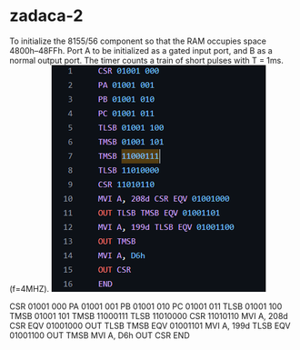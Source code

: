 # zadaca-2
To initialize the 8155/56 component so that the RAM occupies space 4800h–48FFh. Port A to be initialized as a gated input port, and B as a normal output port. The timer counts a train of short pulses with T = 1ms. (f=4MHZ).
 ![Screenshot (1)](https://github.com/FilipMisev/zadaca-2/blob/main/2.png)

CSR 01001 000
PA 01001 001
PB 01001 010
PC 01001 011
TLSB 01001 100
TMSB 01001 101 
TMSB 11000111
TLSB 11010000
CSR 11010110
MVI A, 208d CSR EQV 01001000
OUT TLSB TMSB EQV 01001101
MVI A, 199d TLSB EQV 01001100
OUT TMSB
MVI A, D6h
OUT CSR
END 

